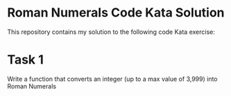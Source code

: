 # Roman Numerals Code Kata Solution

This repository contains my solution to the following code Kata exercise:

# Task 1

Write a function that converts an integer (up to a max value of 3,999) into Roman Numerals
